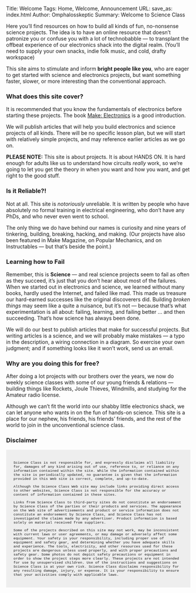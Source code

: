 Title: Welcome
Tags: Home, Welcome, Announcement
URL:
save_as: index.html
Author: Omphalosskeptic
Summary: Welcome to Science Class

Here you’ll find resources on how to build all kinds of fun, no-nonsense science projects. The idea is to have an online resource that doesn’t patronize you or confuse you with a lot of technobabble — to transplant the offbeat experience of our electronics shack into the digital realm. (You’ll need to supply your own snacks, indie folk music, and cold, drafty workspace)

This site aims to stimulate and inform **bright people like you**, who are eager to get started with science and electronics projects, but want something faster, slower, or more interesting than the conventional approach.

### What does this site cover?

It is recommended that you know the fundamentals of electronics before starting these projects. The book [Make: Electronics](http://www.makershed.com/Make_Electronics_book_by_Charles_Platt_p/9780596153748.htm) is a good introduction.

We will publish articles that will help you build electronics and science projects of all kinds. There will be no specific lesson plan, but we will start with relatively simple projects, and may reference earlier articles as we go on.

**PLEASE NOTE:** This site is about projects. It is about HANDS ON. It is hard enough for adults like us to understand how circuits *really* work, so we’re going to let you get the theory in when you want and how you want, and get right to the good stuff.

### Is it Reliable?!

Not at all. This site is *notoriously* unreliable. It is written by people who have absolutely no formal training in electrical engineering, who don’t have any PhDs, and who never even went to school.

The only thing we do have behind our names is curiosity and nine years of tinkering, building, breaking, hacking, and making. (Our projects have also been featured in Make Magazine, on Popular Mechanics, and on Instructables — but that’s beside the point.)

### Learning how to Fail

Remember, this is **Science** — and real science projects seem to fail as often as they succeed, it’s just that you don’t hear about most of the failures. When we started out in electronics and science, we learned without many books, hardly used the Internet, and failed like mad. This made us treasure our hard-earned successes like the original discoverers did. Building *broken things* may seem like a quite a nuisance, but it’s not — because that’s what experimentation is all about: failing, learning, and failing better ... and then succeeding. That’s how science has always been done.

We will do our best to publish articles that make for successful projects. But writing articles is a science, and we will probably make mistakes — a typo in the description, a wiring connection in a diagram. So exercise your own judgment; and if something looks like it won’t work, send us an email.

### Why are you doing this for free?

After doing a lot projects with our brothers over the years, we now do weekly science classes with some of our young friends <span class="amp">&amp;</span> relations — building things like Rockets, Joule Thieves, Windmills, and studying for the Amateur radio license.

Although we can’t fit the world into our shabby little electronics shack, we can let anyone who wants in on the fun of hands-on science. This site is a place for our nephew, his friends, his friends’ friends, and the rest of the world to join in the unconventional science class.

### Disclaimer

<div style="background-color: #eee;padding:20px;font-family: Courier, consolas, mono;font-size: .7em;">

<p>Science Class is not responsible for, and expressly disclaims all liability for, damages of any kind arising out of use, reference to, or reliance on any information contained within the site. While the information contained within the site is periodically updated, no guarantee is given that the information provided in this Web site is correct, complete, and up-to-date.</p>

<p>Although the Science Class Web site may include links providing direct access to other websites, Science Class is not responsible for the accuracy or content of information contained in these sites.</p>

<p>Links from Science Class to third-party sites do not constitute an endorsement by Science Class of the parties or their products and services. The appearance on the Web site of advertisements and product or service information does not constitute an endorsement by Science Class, and Science Class has not investigated the claims made by any advertiser. Product information is based solely on material received from suppliers.</p>

<p>Some of the projects described on this site may not work, may be inconsistent with current laws or user agreements, or may damage or adversely affect some equipment. Your safety is your responsibility, including proper use of equipment and safety gear, and determining whether you have adequate skills and experience. The tools, electricity, and other resources used for these projects are dangerous unless used properly, and with proper precautions and safety gear. Some photos do not depict safety precautions or equipment in order to show the project steps more clearly. These projects are not intended for use by unsupervised children. Use of the instructions and suggestions on Science Class is at your own risk. Science Class disclaims responsibility for any resulting damage, injury, or expense. It is your responsibility to ensure that your activities comply with applicable laws.</p>
</div>
